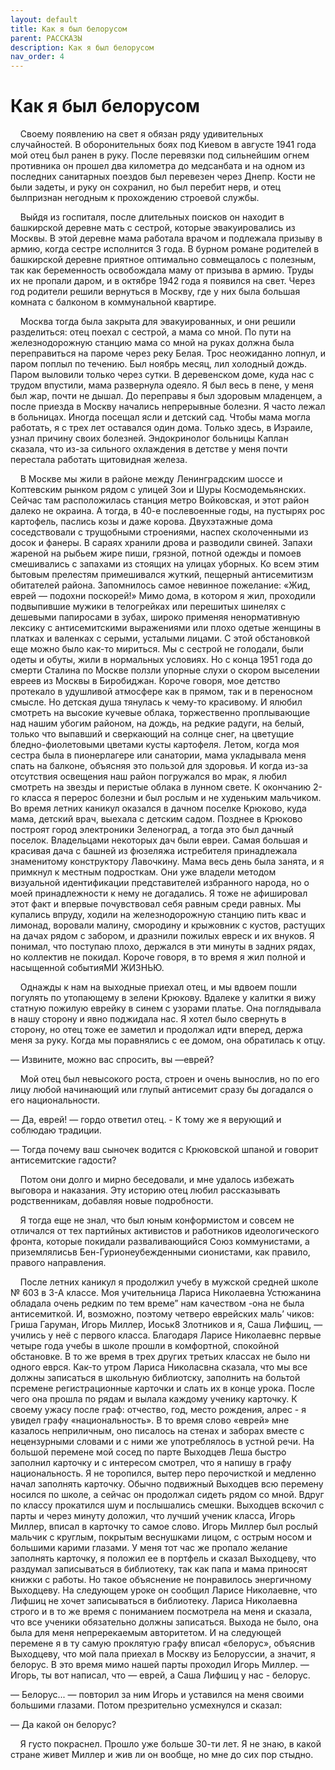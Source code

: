 ```yaml
---
layout: default
title: Как я был белорусом
parent: РАССКАЗЫ
description: Как я был белорусом
nav_order: 4
---
```


# Как я был белорусом

&nbsp;&nbsp;&nbsp;&nbsp;Своему появлению на свет я обязан ряду удивительных случайностей. В оборонительных боях под Киевом в августе 1941 года мой отец был ранен в руку. После перевязки под сильнейшим огнем противника он прошел два километра до медсанбата и на одном из последних санитарных поездов был перевезен через Днепр. Кости не были задеты, и руку он сохранил, но был перебит нерв, и отец былпризнан негодным к прохождению строевой службы.

&nbsp;&nbsp;&nbsp;&nbsp;Выйдя из госпиталя, после длительных поисков он находит в башкирской деревне мать с сестрой, которые эвакуировались из Москвы. В этой деревне мама работала врачом и подлежала призыву в армию, когда сестре исполнится 3 года. В бурном романе родителей в башкирской деревне приятное оптимально совмещалось с полезным, так как беременность освобождала маму от призыва в армию. Труды их не пропали даром, и в октябре 1942 года я появился на свет. Через год родители решили вернуться в Москву, где у них была большая комната с балконом в коммунальной квартире.

&nbsp;&nbsp;&nbsp;&nbsp;Москва тогда была закрыта для эвакуированных, и они решили разделиться: отец поехал с сестрой, а мама со мной. По пути на железнодорожную станцию мама со мной на руках должна была переправиться на пароме через реку Белая. Трос неожиданно лопнул, и паром поплыл по течению. Был ноябрь месяц, лил холодный дождь. Паром выловили только через сутки. В деревенском доме, куда нас с трудом впустили, мама развернула одеяло. Я был весь в пене, у меня был жар, почти не дышал. До переправы я был здоровым младенцем, а после приезда в Москву начались непрерывные болезни. Я часто лежал в больницах. Иногда посещал ясли и детский сад. Чтобы мама могла работать, я с трех лет оставался один дома. Только здесь, в Израиле, узнал причину своих болезней. Эндокринолог больницы Каплан сказала, что из-за сильного охлаждения в детстве у меня почти перестала работать щитовидная железа.

&nbsp;&nbsp;&nbsp;&nbsp;В Москве мы жили в районе между Ленинградским шоссе и Коптевским рынком рядом с улицей Зои и Шуры Космодемьянских. Сейчас там расположилась станция метро Войковская, и этот район далеко не окраина. А тогда, в 40-е послевоенные годы, на пустырях рос картофель, паслись козы и даже корова. Двухэтажные дома соседствовали с трущобными строениями, наспех сколоченными из досок и фанеры. В сараях хранили дрова и разводили свиней. Запахи жареной на рыбьем жире пиши, грязной, потной одежды и помоев смешивались с запахами из стоящих на улицах уборных. Ко всем этим бытовым прелестям примешивался жуткий, пещерный антисемитизм обитателей района. Запомнилось самое невинное пожелание: «Жид, еврей — подохни поскорей!» Мимо дома, в котором я жил, проходили подвыпившие мужики в телогрейках или перешитых шинелях с дешевыми папиросами в зубах, широко применяя ненормативную лексику с антисемитскими выражениями или плохо одетые женщины в платках и валенках с серыми, усталыми лицами. С этой обстановкой еще можно было как-то мириться. Мы с сестрой не голодали, были одеты и обуты, жили в нормальных условиях. Но с конца 1951 года до смерти Сталина по Москве ползли упорные слухи о скором выселении евреев из Москвы в Биробиджан. Короче говоря, мое детство протекало в удушливой атмосфере как в прямом, так и в переносном смысле. Но детская душа тянулась к чему-то красивому. И ялюбил смотреть на высокие кучевые облака, торжественно проплывающие над нашим убогим районом, на дождь, на редкие радуги, на белый, только что выпавший и сверкающий на солнце снег, на цветущие бледно-фиолетовыми цветами кусты картофеля. Летом, когда моя сестра была в пионерлагере или санатории, мама укладывала меня спать на балконе, объясняя это пользой для здоровья. И когда из-за отсутствия освещения наш район погружался во мрак, я любил смотреть на звезды и перистые облака в лунном свете. К окончанию 2-го класса я перерос болезни и был рослым и не худеньким мальчиком. Во время летних каникул оказался в дачном поселке Крюково, куда мама, детский врач, выехала с детским садом. Позднее в Крюково построят город электроники Зеленоград, а тогда это был дачный поселок. Владельцами некоторых дач были евреи. Самая большая и красивая дача с башней из фюзеляжа истребителя принадлежала знаменитому конструктору Лавочкину. Мама весь день была занята, и я примкнул к местным подросткам. Они уже владели методом визуальной идентификации представителей избранного народа, но о моей принадлежности к нему не догадались. Я тоже не афишировал этот факт и впервые почувствовал себя равным среди равных. Мы купались впруду, ходили на железнодорожную станцию пить квас и лимонад, воровали малину, смородину и крыжовник с кустов, растущих на дачах рядом с забором, и дразнили пожилых евреск и их внуков. Я понимал, что поступаю плохо, держался в эти минуты в задних рядах, но коллектив не покидал. Короче говоря, в то время я жил полной и насыщенной событияМИ ЖИЗНЬЮ.

&nbsp;&nbsp;&nbsp;&nbsp;Однажды к нам на выходные приехал отец, и мы вдвоем пошли погулять по утопающему в зелени Крюкову. Вдалеке у калитки я вижу статную пожилую еврейку в синем с узорами платье. Она поглядывала в нашу сторону и явно поджидала нас. Я хотел было свернуть в сторону, но отец тоже ее заметил и продолжал идти вперед, держа меня за руку. Когда мы поравнялись с ее домом, она обратилась к отцу.

— Извините, можно вас спросить, вы —еврей?

&nbsp;&nbsp;&nbsp;&nbsp;Мой отец был невысокого роста, строен и очень вынослив, но по его лицу любой начинающий или глупый антисемит сразу бы догадался о его национальности.

— Да, еврей! — гордо ответил отец. - К тому же я верующий и соблюдаю традиции.

— Тогда почему ваш сыночек водится с Крюковской шпаной и говорит антисемитские гадости?

&nbsp;&nbsp;&nbsp;&nbsp;Потом они долго и мирно беседовали, и мне удалось избежать выговора и наказания. Эту историю отец любил рассказывать родственникам, добавляя новые подробности.

&nbsp;&nbsp;&nbsp;&nbsp;Я тогда еще не знал, что был юным конформистом и совсем не отличался от тех партийных активистов и работников идеологического фронта, которые покидали разваливающийся Союз коммунистами, а приземлялисьв Бен-Гурионеубежденными сионистами, как правило, правого направления.

&nbsp;&nbsp;&nbsp;&nbsp;После летних каникул я продолжил учебу в мужской средней школе № 603 в 3-А классе. Моя учительница Лариса Николаевна Устюжанина обладала очень редким по тем време” нам качеством -она не была антисемиткой. И, возможно, поэтому четверо еврейских маль’ чиков: Гриша Гаруман, Игорь Миллер, Иоськ8 Злотников и я, Саша Лифшиц, — учились у неё с первого класса. Благодаря Ларисе Николаевнс первые четыре года учебы в школе прошли в комфортной, спокойной обстановке. В то же время в трех других третьих классах не было ни одного еврся. Как-то утром Лариса Николасвна сказала, что мы все должны записаться в школьную библиотску, заполнить на больтой псремене регистрационные карточки и слать их в конце урока. После чего она прошла по рядам и вылала каждому ученику карточку. К своему ужасу после граф: отчество, год, место рождения, алрес - я увидел графу «национальность». В то время слово «еврей» мне казалось неприличным, оно писалось на стенах и заборах вместе с нецензурными словами и с ними же употреблялось в устной речи. На большой перемене мой сосед по парте Выходцев Леша быстро заполнил карточку и с интересом смотрел, что я напишу в графу национальность. Я не торопился, вытер перо перочисткой и медленно начал заполнять карточку. Обычно подвижный Выходцев всю перемену носился по школе, а сейчас он продолжал сидеть рядом со мной. Вдруг по классу прокатился шум и послышались смешки. Выходцев вскочил с парты и через минуту доложил, что лучший ученик класса, Игорь Миллер, вписал в карточку то самое слово. Игорь Миллер был рослый мальчик с круглым, покрытым веснушками лицом, с острым носом и большими карими глазами. У меня тот час же пропало желание заполнять карточку, я положил ее в портфель и сказал Выходцеву, что раздумал записываться в библиотеку, так как папа и мама приносят книжки с работы. Но такое объяснение не понравилось энергичному Выходцеву. На следующем уроке он сообщил Ларисе Николаевне, что Лифшиц не хочет записываться в библиотеку. Лариса Николаевна строго и в то же время с пониманием посмотрела на меня и сказала, что все ученики обязательно должны записаться. Выхода не было, она была для меня непререкаемым авторитетом. И на следующей перемене я в ту самую проклятую графу вписал «белорус», объяснив Выходцеву, что мой пала приехал в Москву из Белоруссии, а значит, я белорус. В это время мимо нашей парты проходил Игорь Миллер. — Игорь, ты вот написал, что — еврей, а Саша Лифшиц у нас - белорус.

— Белорус... — повторил за ним Игорь и уставился на меня своими большими глазами. Потом презрительно усмехнулся и сказал:

— Да какой он белорус?

&nbsp;&nbsp;&nbsp;&nbsp;Я густо покраснел. Прошло уже больше 30-ти лет. Я не знаю, в какой стране живет Миллер и жив ли он вообще, но мне до сих пор стыдно.